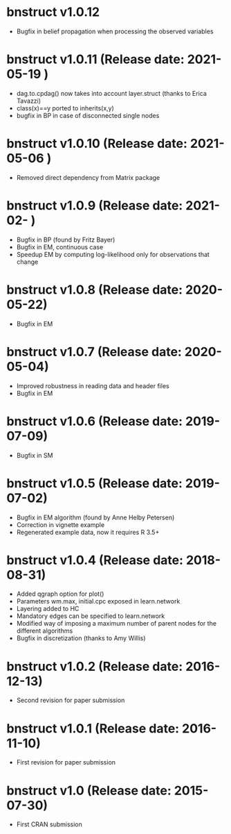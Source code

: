 bnstruct v1.0.12
================
* Bugfix in belief propagation when processing the observed variables

bnstruct v1.0.11 (Release date: 2021-05-19 )
================
* dag.to.cpdag() now takes into account layer.struct (thanks to Erica Tavazzi)
* class(x)==y ported to inherits(x,y)
* bugfix in BP in case of disconnected single nodes

bnstruct v1.0.10 (Release date: 2021-05-06 )
================
* Removed direct dependency from Matrix package

bnstruct v1.0.9 (Release date: 2021-02- )
================

* Bugfix in BP (found by Fritz Bayer)
* Bugfix in EM, continuous case
* Speedup EM by computing log-likelihood only for observations that change

bnstruct v1.0.8 (Release date: 2020-05-22)
===============

* Bugfix in EM

bnstruct v1.0.7 (Release date: 2020-05-04)
===============

* Improved robustness in reading data and header files
* Bugfix in EM

bnstruct v1.0.6 (Release date: 2019-07-09)
===============

* Bugfix in SM

bnstruct v1.0.5 (Release date: 2019-07-02)
===============

* Bugfix in EM algorithm (found by Anne Helby Petersen)
* Correction in vignette example
* Regenerated example data, now it requires R 3.5+

bnstruct v1.0.4 (Release date: 2018-08-31)
===============

* Added qgraph option for plot()
* Parameters wm.max, initial.cpc exposed in learn.network
* Layering added to HC
* Mandatory edges can be specified to learn.network
* Modified way of imposing a maximum number of parent nodes for the different algorithms
* Bugfix in discretization (thanks to Amy Willis)

bnstruct v1.0.2 (Release date: 2016-12-13)
===============

* Second revision for paper submission

bnstruct v1.0.1 (Release date: 2016-11-10)
===============

* First revision for paper submission

bnstruct v1.0 (Release date: 2015-07-30)
===============

* First CRAN submission
